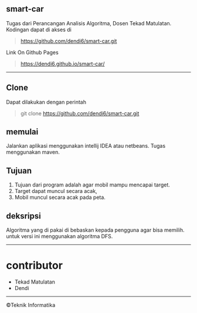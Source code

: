 ## smart-car

Tugas dari Perancangan Analisis Algoritma, Dosen Tekad Matulatan. Kodingan dapat di akses di 
> <a href="https://github.com/dendi6/smart-car.git">https://github.com/dendi6/smart-car.git</a>

Link On Github Pages
> <a href="https://dendi6.github.io/smart-car/">https://dendi6.github.io/smart-car/</a>

---

## Clone
Dapat dilakukan dengan perintah
> git clone https://github.com/dendi6/smart-car.git

## memulai
Jalankan aplikasi menggunakan intellij IDEA atau netbeans.
Tugas menggunakan maven.

## Tujuan 
1. Tujuan dari program adalah agar mobil mampu mencapai target.
2. Target dapat muncul secara acak,
3. Mobil muncul secara acak pada peta.

## deksripsi
Algoritma yang di pakai di bebaskan kepada pengguna agar bisa memilih. 
untuk versi ini menggunakan algoritma DFS.

---

# contributor
<ul>
  <li>Tekad Matulatan</li>
  <li>Dendi</li>
</ul>

---

©Teknik Informatika
